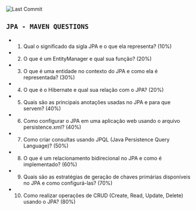 ![Last Commit](https://img.shields.io/github/last-commit/MateusLeviDev/maven-jpa-demo)

## `JPA - MAVEN QUESTIONS`

- 01. Qual o significado da sigla JPA e o que ela representa? (10%)
- 02. O que é um EntityManager e qual sua função? (20%)
- 03. O que é uma entidade no contexto do JPA e como ela é representada? (30%)
- 04. O que é o Hibernate e qual sua relação com o JPA? (20%)
- 05. Quais são as principais anotações usadas no JPA e para que servem? (40%)
- 06. Como configurar o JPA em uma aplicação web usando o arquivo persistence.xml? (40%)
- 07. Como criar consultas usando JPQL (Java Persistence Query Language)? (50%)
- 08. O que é um relacionamento bidirecional no JPA e como é implementado? (60%)
- 09. Quais são as estratégias de geração de chaves primárias disponíveis no JPA e como configurá-las? (70%)
- 10. Como realizar operações de CRUD (Create, Read, Update, Delete) usando o JPA? (80%)
